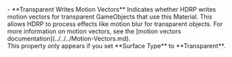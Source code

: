 <tr>
<td>- **Transparent Writes Motion Vectors**</td>
<td>Indicates whether HDRP writes motion vectors for transparent GameObjects that use this Material. This allows HDRP to process effects like motion blur for transparent objects. For more information on motion vectors, see the [motion vectors documentation](../../../Motion-Vectors.md).<br/>This property only appears if you set **Surface Type** to **Transparent**.</td>
</tr>
